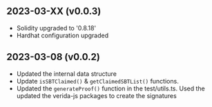 2023-03-XX (v0.0.3)
-------------------
- Solidity upgraded to '0.8.18'
- Hardhat configuration upgraded

2023-03-08 (v0.0.2)
-------------------
- Updated the internal data structure
- Update `isSBTClaimed()` & `getClaimedSBTList()` functions.
- Updated the `generateProof()` function in the test/utils.ts. Used the updated the verida-js packages to create the signatures

